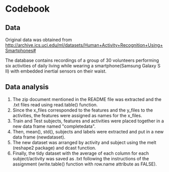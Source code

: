 # Codebook

## Data

Original data was obtained from http://archive.ics.uci.edu/ml/datasets/Human+Activity+Recognition+Using+Smartphones#

The database contains recordings of a group of 30 volunteers performing six activities of daily living while wearing a smartphone(Samsung Galaxy S II) with embedded inertial sensors on their waist.

## Data analysis

1. The zip document mentioned in the README file was extracted and the .txt files read using read.table() function.
2. Since the x_files corresponded to the features and the y_files to the activities, the features were assigned as names for the x_files.
3. Train and Test subjects, features and activities were placed together in a new data frame named "completedata".
4. Then, mean(), std(), subjects and labels were extracted and put in a new data frame (newdataset).
5. The new dataset was arranged by activity and subject using the melt (reshape2 package) and dcast function.
6. Finally, the tidy dataset with the average of each column for each subject/activity was saved as .txt following the instructions of the assignment (write.table() function with row.name attribute as FALSE).

